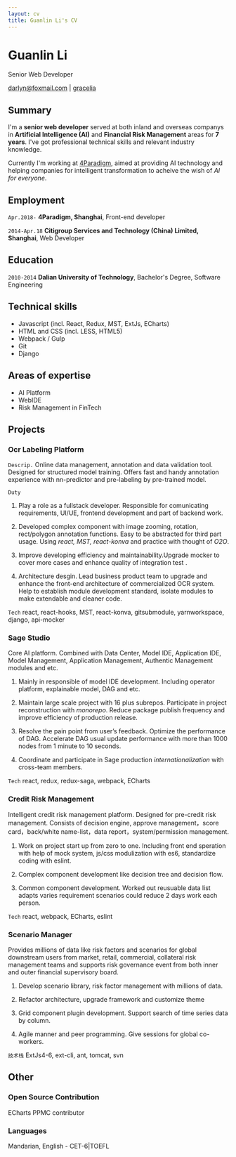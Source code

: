 ```yaml
---
layout: cv
title: Guanlin Li's CV
---
```

# <span class="title">Guanlin Li</span>
Senior Web Developer

<div id="webaddress">
<a href="mailto:darlyn@foxmail.com">darlyn@foxmail.com</a>
|
<i class="fa fa-github"></i> <a href="https://github.com/gracelia">gracelia</a>
</div>


## Summary

I'm a __senior web developer__ served at both inland and overseas companys in __Artificial Intelligence (AI)__ and __Financial Risk Management__ areas for __7 years__. I've got professional technical skills and relevant industry knowledge. 

<!--I contribute my energy on __Artificial Intelligence__ related products, covering Business Solutions with AI (Intelligent Financial Credit Platform, Intelligent Recommandation H5 app), core AI product - Sage Platform (Sage Studio), AI productivity tools (OCR Labeling Platform) and etc. I'm serving as a full stack developer for Science and Technology division at [4Paradigm](https://www.4paradigm.com/) currently.-->

<!--I previously worked in __Financial Risk Management__ area at CSTS a legal Finacial Tech vehicle of Citigroup.-->


Currently I'm working at [4Paradigm](https://www.4paradigm.com/), aimed at providing AI technology and helping companies for intelligent transformation to acheive the wish of <em>AI for everyone</em>.

## Employment

`Apr.2018-`
__4Paradigm, Shanghai__, Front-end developer

`2014-Apr.18`
__Citigroup Services and Technology (China) Limited, Shanghai__, Web Developer

## Education

`2010-2014`
__Dalian University of Technology__, Bachelor's Degree, Software Engineering

## Technical skills

* Javascript (incl. React, Redux, MST, ExtJs, ECharts)
* HTML and CSS (incl. LESS, HTML5)
* Webpack / Gulp
* Git
* Django

## Areas of expertise

* AI Platform
* WebIDE
* Risk Management in FinTech


## Projects
### Ocr Labeling Platform
`Descrip.`
Online data management, annotation and data validation tool. Designed for structured model training. Offers fast and handy annotation experience with nn-predictor and pre-labeling by pre-trained model.

`Duty`
<!--
technical stack
main work
role
problem, and how to solve
-->
1) Play a role as a fullstack developer. Responsible for comunicating requirements, UI/UE, frontend development and part of backend work.

2) Developed complex component with image zooming, rotation, rect/polygon annotation functions. Easy to be abstracted for third part usage. Using <em>react, MST, react-konva</em> and practice with thought of <em>O2O</em>.

3) Improve developing efficiency and maintainability.Upgrade mocker to cover more cases and enhance quality of integration test .

4) Architecture desgin. Lead business product team to upgrade and enhance the front-end architecture of commercialized OCR system. Help to establish module development standard, isolate modules to make extendable and cleaner code.

`Tech`
react, react-hooks, MST, react-konva, gitsubmodule, yarnworkspace, django, api-mocker

### Sage Studio

Core AI platform. Combined with Data Center, Model IDE, Application IDE, Model Management, Application Management, Authentic Management modules and etc.

1) Mainly in responsible of model IDE development. Including operator platform, explainable model, DAG and etc.

2) Maintain large scale project with 16 plus subrepos. Participate in project reconstruction with <em>monorepo</em>. Reduce package publish frequency and improve efficiency of production release.

3) Resolve the pain point from user’s feedback. Optimize the performance of DAG. Accelerate DAG usual update performance with more than 1000 nodes from 1 minute to 10 seconds.

4) Coordinate and participate in Sage production <em>internationalization</em> with cross-team members.

`Tech`
react, redux, redux-saga, webpack, ECharts

### Credit Risk Management

Intelligent credit risk management platform. Designed for pre-credit risk management. Consists of decision engine, approve management，score card，back/white name-list，data report，system/permission management.

1) Work on project start up from zero to one. Including front end speration with help of mock system, js/css modulization with es6, standardize coding with eslint.

2) Complex component development like decision tree and decision flow.

3) Common component development. Worked out reusuable data list adapts varies requirement scenarios could reduce 2 days work each person.

`Tech`
react, webpack, ECharts, eslint

### Scenario Manager

Provides millions of data like risk factors and scenarios for global downstream users from market, retail, commercial, collateral risk management teams and supports risk governance event from both inner and outer financial supervisory board.

1) Develop scenario library, risk factor management with millions of data.

2) Refactor architecture, upgrade framework and customize theme

3) Grid component plugin development. Support search of time series data by column.

4) Agile manner and peer programming. Give sessions for global co-workers.

`技术栈`
ExtJs4-6, ext-cli, ant, tomcat, svn

## Other
### Open Source Contribution
ECharts PPMC contributor

### Languages
Mandarian, English - CET-6|TOEFL

<!-- ### Footer

Last updated: Oct 2021 -->
